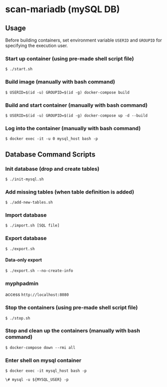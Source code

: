 <!---
=================================================================================================
 Project: SCAN - Searching Chemical Actions and Networks
                 Hokkaido University (2021)
________________________________________________________________________________________________
 Authors: Jun Fujima (Former Lead Developer) [2021]
          Mikael Nicander Kuwahara (Current Lead Developer) [2022-]
________________________________________________________________________________________________
 Description: This is the scan-maria Database README.md file that explains how to get the 
              databse up & running and how to manage it.
------------------------------------------------------------------------------------------------
 Notes: 
------------------------------------------------------------------------------------------------
 References: 
=================================================================================================
--->
# scan-mariadb (mySQL DB)

## Usage

Before building containers, set environment variable `USERID` and `GROUPID` for specifying the execution user.


### Start up container (using pre-made shell script file)

```shell
$ ./start.sh
```

### Build image (manually with bash command)

```shell
$ USERID=$(id -u) GROUPID=$(id -g) docker-compose build
```

### Build and start container (manually with bash command)

```shell
$ USERID=$(id -u) GROUPID=$(id -g) docker-compose up -d --build
```

### Log into the container (manually with bash command)

```shell
$ docker exec -it -u 0 mysql_host bash -p
```

## Database Command Scripts

### Init database (drop and create tables)

```shell
$ ./init-mysql.sh
```

### Add missing tables (when table definition is added)
```shell
$ ./add-new-tables.sh
```

### Import database

```shell
$ ./import.sh [SQL file]
```

### Export database

```shell
$ ./export.sh
```

#### Data-only export

```shell
$ ./export.sh --no-create-info
```


### myphpadmin

access `http://localhost:8080`

### Stop the containers (using pre-made shell script file)

```shell
$ ./stop.sh
```

### Stop and clean up the containers (manually with bash command)

```shell
$ docker-compose down --rmi all
```

### Enter shell on mysql container

```shell
$ docker exec -it mysql_host bash -p
```

```shell
\# mysql -u ${MYSQL_USER} -p
```
